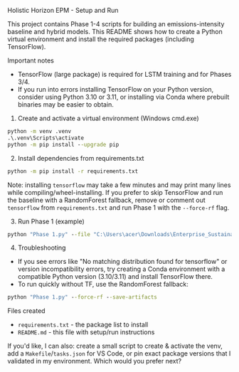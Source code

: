 Holistic Horizon EPM - Setup and Run

This project contains Phase 1-4 scripts for building an emissions-intensity
baseline and hybrid models. This README shows how to create a Python virtual
environment and install the required packages (including TensorFlow).

Important notes
- TensorFlow (large package) is required for LSTM training and for Phases 3/4.
- If you run into errors installing TensorFlow on your Python version, consider
  using Python 3.10 or 3.11, or installing via Conda where prebuilt binaries
  may be easier to obtain.

1) Create and activate a virtual environment (Windows cmd.exe)

```cmd
python -m venv .venv
.\.venv\Scripts\activate
python -m pip install --upgrade pip
```

2) Install dependencies from requirements.txt

```cmd
python -m pip install -r requirements.txt
```

Note: installing `tensorflow` may take a few minutes and may print many lines
while compiling/wheel-installing. If you prefer to skip TensorFlow and run the
baseline with a RandomForest fallback, remove or comment out `tensorflow` from
`requirements.txt` and run Phase 1 with the `--force-rf` flag.

3) Run Phase 1 (example)

```cmd
python "Phase 1.py" --file "C:\Users\acer\Downloads\Enterprise_Sustainable Power Evaluation_Dataset.csv" --epochs 20 --save-artifacts --save-dir "artifacts"
```

4) Troubleshooting
- If you see errors like "No matching distribution found for tensorflow" or
  version incompatibility errors, try creating a Conda environment with a
  compatible Python version (3.10/3.11) and install TensorFlow there.
- To run quickly without TF, use the RandomForest fallback:

```cmd
python "Phase 1.py" --force-rf --save-artifacts
```

Files created
- `requirements.txt` - the package list to install
- `README.md` - this file with setup/run instructions

If you'd like, I can also: create a small script to create & activate the venv,
add a `Makefile`/`tasks.json` for VS Code, or pin exact package versions that I
validated in my environment. Which would you prefer next?